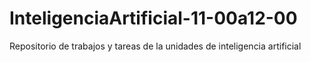 # InteligenciaArtificial-11-00a12-00
Repositorio de trabajos y tareas de la unidades de inteligencia artificial
